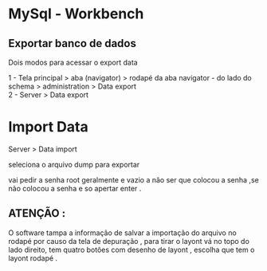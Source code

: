# MySql - Workbench 

## Exportar banco de dados 

<p> Dois modos para acessar o export data </p>

1 - Tela principal > aba (navigator) > rodapé da aba navigator - do lado do schema > administration > Data export <br>
2 - Server > Data export 

# Import Data 

Server > Data import 

<p> seleciona o arquivo dump para exportar </P>
<p> vai pedir a senha root geralmente e vazio a não ser que colocou a senha ,se não colocou a senha e so apertar enter .</p>

## ATENÇÃO :

<p> O software tampa a informação de salvar a importação do arquivo no rodapé por causo da tela de depuração , para tirar o layont vá no topo do lado direito, tem quatro botôes com desenho de layont , escolha que tem o layont rodapé . </p>


